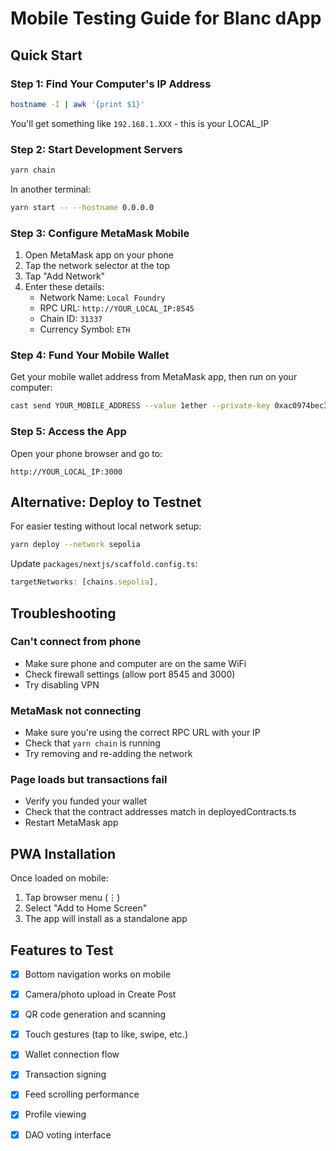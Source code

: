# Mobile Testing Guide for Blanc dApp

## Quick Start

### Step 1: Find Your Computer's IP Address

```bash
hostname -I | awk '{print $1}'
```

You'll get something like `192.168.1.XXX` - this is your LOCAL_IP

### Step 2: Start Development Servers

```bash
yarn chain
```

In another terminal:
```bash
yarn start -- --hostname 0.0.0.0
```

### Step 3: Configure MetaMask Mobile

1. Open MetaMask app on your phone
2. Tap the network selector at the top
3. Tap "Add Network"
4. Enter these details:
   - Network Name: `Local Foundry`
   - RPC URL: `http://YOUR_LOCAL_IP:8545`
   - Chain ID: `31337`
   - Currency Symbol: `ETH`

### Step 4: Fund Your Mobile Wallet

Get your mobile wallet address from MetaMask app, then run on your computer:

```bash
cast send YOUR_MOBILE_ADDRESS --value 1ether --private-key 0xac0974bec39a17e36ba4a6b4d238ff944bacb478cbed5efcae784d7bf4f2ff80
```

### Step 5: Access the App

Open your phone browser and go to:
```
http://YOUR_LOCAL_IP:3000
```

## Alternative: Deploy to Testnet

For easier testing without local network setup:

```bash
yarn deploy --network sepolia
```

Update `packages/nextjs/scaffold.config.ts`:
```typescript
targetNetworks: [chains.sepolia],
```

## Troubleshooting

### Can't connect from phone
- Make sure phone and computer are on the same WiFi
- Check firewall settings (allow port 8545 and 3000)
- Try disabling VPN

### MetaMask not connecting
- Make sure you're using the correct RPC URL with your IP
- Check that `yarn chain` is running
- Try removing and re-adding the network

### Page loads but transactions fail
- Verify you funded your wallet
- Check that the contract addresses match in deployedContracts.ts
- Restart MetaMask app

## PWA Installation

Once loaded on mobile:
1. Tap browser menu (⋮)
2. Select "Add to Home Screen"
3. The app will install as a standalone app

## Features to Test

- [x] Bottom navigation works on mobile
- [x] Camera/photo upload in Create Post
- [x] QR code generation and scanning
- [x] Touch gestures (tap to like, swipe, etc.)
- [x] Wallet connection flow
- [x] Transaction signing
- [x] Feed scrolling performance
- [x] Profile viewing
- [x] DAO voting interface

